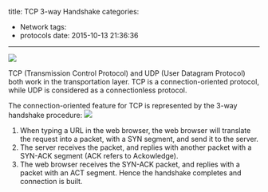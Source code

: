 title: TCP 3-way Handshake
categories:
- Network
tags:
- protocols
date: 2015-10-13 21:36:36
---
![](/img/2015/10/internet.jpg)

TCP (Transmission Control Protocol) and UDP (User Datagram Protocol) both work in the transportation layer. TCP is a connection-oriented protocol, while UDP is considered as a connectionless protocol.

The connection-oriented feature for TCP is represented by the 3-way handshake procedure:
![](/img/2015/10/tcp-3-way-handshake.jpg)

1. When typing a URL in the web browser, the web browser will translate the request into a packet, with a SYN segment, and send it to the server.
2. The server receives the packet, and replies with another packet with a SYN-ACK segment (ACK refers to Ackowledge).
3. The web browser receives the SYN-ACK packet, and replies with a packet with an ACT segment. Hence the handshake completes and connection is built.


